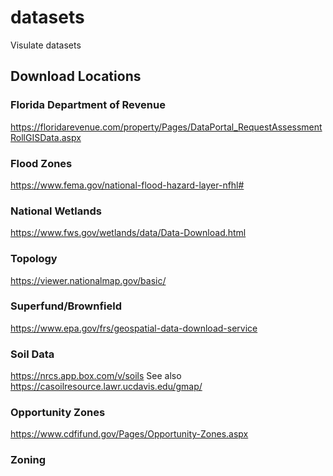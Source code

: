 # datasets
Visulate datasets

## Download Locations
### Florida Department of Revenue
https://floridarevenue.com/property/Pages/DataPortal_RequestAssessmentRollGISData.aspx
### Flood Zones
https://www.fema.gov/national-flood-hazard-layer-nfhl#
### National Wetlands
https://www.fws.gov/wetlands/data/Data-Download.html
### Topology
https://viewer.nationalmap.gov/basic/
### Superfund/Brownfield
https://www.epa.gov/frs/geospatial-data-download-service
### Soil Data
https://nrcs.app.box.com/v/soils
See also https://casoilresource.lawr.ucdavis.edu/gmap/
### Opportunity Zones
https://www.cdfifund.gov/Pages/Opportunity-Zones.aspx
### Zoning
